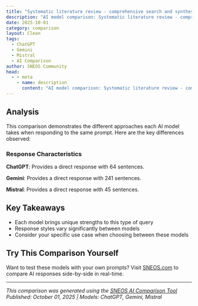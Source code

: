 ```yaml
---
title: "Systematic literature review - comprehensive search and synthesis strategies"
description: "AI model comparison: Systematic literature review - comprehensive search and synthesis strategies..."
date: 2025-10-01
category: comparison
layout: Clean
tags:
  - ChatGPT
  - Gemini
  - Mistral
  - AI Comparison
author: SNEOS Community
head:
  - - meta
    - name: description
      content: "AI model comparison: Systematic literature review - comprehensive search and synthesis strategies..."
---
```


<ChatComparison
  title="Systematic literature review - comprehensive search and synthesis strategies"
  prompt="Systematic literature review - comprehensive search and synthesis strategies"
  :responses='{"ChatGPT": "Certainly! Here\u2019s a detailed overview of **systematic literature review (SLR)** focusing on **comprehensive search** and **synthesis strategies**:\n\n---\n\n## Systematic Literature Review: Comprehensive Search and Synthesis Strategies\n\n### 1. Introduction to Systematic Literature Review (SLR)\n- An SLR is a rigorous method to identify, evaluate, and synthesize all relevant research on a particular topic or question.\n- It aims to minimize bias through transparent and reproducible procedures.\n- Key phases: formulation of research questions, comprehensive literature search, study selection, data extraction, quality assessment, data synthesis, and interpretation.\n\n---\n\n### 2. Comprehensive Search Strategies\n\nThe goal is to capture all relevant studies to answer the research question comprehensively.\n\n#### 2.1 Define Search Objectives and Scope\n- Clearly define research question using frameworks like PICO (Population, Intervention, Comparator, Outcome), SPIDER, or PICOS.\n- Define inclusion/exclusion criteria (e.g., study design, date range, language).\n\n#### 2.2 Identify Information Sources\n- **Databases:** PubMed, Scopus, Web of Science, IEEE Xplore, PsycINFO, Cochrane Library, etc. Use multiple databases to cover different disciplines.\n- **Grey Literature:** Dissertations, conference proceedings, government reports, theses, clinical trial registries.\n- **Manual searching:** Reference lists of included articles, key journals, and contacting experts.\n\n#### 2.3 Develop Search Strategy\n- Use controlled vocabulary terms (e.g., MeSH terms in PubMed).\n- Combine keywords using Boolean operators (AND, OR, NOT).\n- Use truncation and wildcards to capture word variants (e.g., educat* to capture education, educator).\n- Identify synonyms and related terms.\n- Pilot and refine search strings for sensitivity and specificity.\n\n#### 2.4 Conduct Searches\n- Document search dates, strings, and databases.\n- Export search results into reference management software (e.g., EndNote, Zotero) to manage duplicates.\n\n#### 2.5 Manage Search Results\n- Remove duplicates.\n- Screen titles and abstracts based on inclusion/exclusion criteria.\n- Retrieve full-text for potentially eligible studies.\n\n---\n\n### 3. Synthesis Strategies\n\nAfter data are extracted, synthesis combines and interprets findings.\n\n#### 3.1 Types of Synthesis\n- **Qualitative Synthesis:** Narrative synthesis to summarize and explain findings without statistical methods.\n- **Quantitative Synthesis (Meta-analysis):** Statistical techniques combine results from similar studies to estimate an overall effect.\n\n#### 3.2 Narrative Synthesis\n- Organize studies thematically, by outcome, population, or intervention.\n- Use tabulation to summarize key study characteristics and findings.\n- Explore patterns, relationships, inconsistencies.\n- Assess quality and risk of bias in interpretation.\n\n#### 3.3 Meta-analysis\n- Define effect measures (e.g., odds ratios, mean differences).\n- Assess heterogeneity (I\u00B2 statistic).\n- Choose appropriate model: fixed-effect or random-effects.\n- Perform subgroup or sensitivity analyses if needed.\n- Use forest plots to visualize results.\n\n#### 3.4 Software Tools\n- Qualitative synthesis: NVivo, ATLAS.ti.\n- Quantitative synthesis: RevMan, Comprehensive Meta-Analysis, R (metafor package).\n\n---\n\n### 4. Reporting and Transparency\n- Follow reporting guidelines: PRISMA (Preferred Reporting Items for Systematic Reviews and Meta-Analyses).\n- Provide transparent documentation of search strategy, selection process (flow chart), data extraction tables, and synthesis methods.\n\n---\n\n### 5. Summary Checklist for Comprehensive Search and Synthesis\n\n| Step | Key Actions |\n|----------------------------|-------------------------------------------|\n| Define Research Question | Use PICO/SPIDER; specify criteria |\n| Identify Sources | Multiple databases; grey literature |\n| Develop Search Strategy | Keywords, Boolean logic, controlled terms |\n| Run Searches \u0026 Manage Data | Export, deduplicate, screen efficiently |\n| Extract Data | Standardize extraction forms |\n| Assess Quality | Use tools like Cochrane Risk of Bias |\n| Synthesize Data | Narrative or meta-analysis |\n| Report Transparently | PRISMA checklist, reproducible methods |\n\n---\n\nIf you want, I can also provide example search strings or templates for data extraction forms. Let me know!", "Gemini": "Okay, let\u0027s delve into the comprehensive search and synthesis strategies essential for conducting a robust systematic literature review. This will cover the key steps and considerations to ensure your review is rigorous, transparent, and valuable.\n\n**I. Planning and Preparation: Laying the Groundwork**\n\nBefore diving into the search, careful planning is critical. This phase sets the direction and scope of your review.\n\n* **1. Define Your Research Question (PICOS or Similar Framework):** A well-defined question is the cornerstone of a systematic review. It dictates the eligibility criteria for studies and guides your search strategy. Using a framework like PICOS (Population, Intervention, Comparator, Outcome, Study design) helps structure your question.\n\n * **Population:** Who are the participants or subjects of interest? (e.g., Adults with type 2 diabetes)\n * **Intervention:** What is the treatment, exposure, or factor being investigated? (e.g., Metformin)\n * **Comparator:** What is the alternative being compared to the intervention? (e.g., Placebo, Diet, Exercise)\n * **Outcome:** What are the measurable effects of the intervention? (e.g., HbA1c levels, Cardiovascular events)\n * **Study Design:** What types of studies are you including? (e.g., Randomized controlled trials, Observational studies)\n\n Other frameworks include: PECO, SPIDER, ECLIPSE, etc. Choose the one that best suits your research question type (e.g. SPIDER is better for qualitative reviews).\n\n* **2. Develop Inclusion and Exclusion Criteria:** Based on your research question, define clear and specific criteria for including or excluding studies. This should be documented prospectively.\n\n * **Inclusion Criteria:**\n * Specify participant characteristics (age, gender, health status, etc.)\n * Define the interventions or exposures of interest.\n * Specify the outcomes that must be reported.\n * Include study designs that are acceptable (e.g., only RCTs, both RCTs and cohort studies).\n * Language restrictions (consider the bias this can introduce)\n * Publication date range (consider the trade off between timeliness and potentially missing important early research)\n\n * **Exclusion Criteria:**\n * Studies that don\u0027t meet the inclusion criteria.\n * Studies with significant methodological flaws (e.g., high risk of bias).\n * Studies with duplicate data (you\u0027ll identify these during the review process).\n * Studies with irrelevant outcomes.\n\n* **3. Register Your Protocol (Optional but Highly Recommended):** Registering your protocol on platforms like PROSPERO (for health-related reviews) or Open Science Framework (OSF) promotes transparency and reduces the risk of bias. It also helps avoid unintentional duplication of effort.\n\n* **4. Assemble a Team (if applicable):** Systematic reviews are often collaborative efforts. Having a team with diverse expertise (e.g., subject matter experts, methodologists, librarians) can improve the quality of the review.\n\n**II. Comprehensive Search Strategy: Finding the Evidence**\n\nThe search is a critical step in identifying all relevant studies. The goal is to be as comprehensive as possible, minimizing the risk of missing important evidence.\n\n* **1. Identify Relevant Databases:** Select databases that are appropriate for your research question. Common databases include:\n\n * **Medical/Health Sciences:** MEDLINE (PubMed), Embase, Cochrane Library, Web of Science (Science Citation Index Expanded, Social Sciences Citation Index)\n * **Social Sciences:** PsycINFO, Scopus, Sociological Abstracts, ERIC\n * **Other Disciplines:** Google Scholar (use judiciously; see below), specific subject-matter databases.\n\n* **2. Develop Search Terms:** Brainstorm keywords, synonyms, and related terms relevant to your research question. Consider:\n\n * **Population Terms:** (e.g., \u0022diabetes mellitus,\u0022 \u0022type 2 diabetes,\u0022 \u0022hyperglycemia\u0022)\n * **Intervention Terms:** (e.g., \u0022metformin,\u0022 \u0022biguanides,\u0022 \u0022glucose-lowering drugs\u0022)\n * **Comparator Terms:** (e.g., \u0022placebo,\u0022 \u0022diet,\u0022 \u0022exercise\u0022)\n * **Outcome Terms:** (e.g., \u0022HbA1c,\u0022 \u0022glycated hemoglobin,\u0022 \u0022cardiovascular events\u0022)\n * **Study Design Terms:** (e.g., \u0022randomized controlled trial,\u0022 \u0022clinical trial,\u0022 \u0022cohort study\u0022) (Use with caution; some databases have effective filters for study design)\n\n* **3. Combine Search Terms Using Boolean Operators:** Use \u0022AND,\u0022 \u0022OR,\u0022 and \u0022NOT\u0022 to combine your search terms effectively.\n\n * **AND:** Narrows the search (e.g., \u0022diabetes\u0022 AND \u0022metformin\u0022)\n * **OR:** Broadens the search (e.g., \u0022metformin\u0022 OR \u0022biguanides\u0022)\n * **NOT:** Excludes terms (use sparingly and with caution) (e.g., \u0022diabetes\u0022 NOT \u0022type 1 diabetes\u0022)\n\n* **4. Utilize Database-Specific Features:** Each database has unique features that can enhance your search.\n\n * **MeSH Terms (Medical Subject Headings in PubMed):** Use controlled vocabulary to improve the precision and recall of your search.\n * **Thesaurus Terms:** Other databases have controlled vocabularies as well.\n * **Truncation and Wildcards:** Use symbols like \u0022\\*\u0022 or \u0022?\u0022 to search for variations of a word (e.g., \u0022diabet\\*\u0022 will find \u0022diabetes,\u0022 \u0022diabetic,\u0022 etc.).\n * **Proximity Operators:** Specify how close terms should be to each other (e.g., \u0022metformin NEAR/5 diabetes\u0022).\n\n* **5. Develop a Search Strategy for Each Database:** Adapt your search strategy to the specific syntax and features of each database. Document the exact search strings used.\n\n* **6. Search Other Sources:** Don\u0027t rely solely on databases. Consider:\n\n * **Grey Literature:** Reports, conference proceedings, theses, dissertations, government documents. Sources include: OpenGrey, ProQuest Dissertations \u0026 Theses Global, Google Scholar. Be aware of the challenges of finding and assessing grey literature.\n * **Handsearching:** Manually reviewing the reference lists of relevant articles.\n * **Citation Searching:** Using tools like Web of Science or Scopus to find articles that cite a known relevant paper (\u0022snowballing\u0022).\n * **Contacting Experts:** Reach out to researchers in the field to inquire about unpublished or ongoing studies.\n * **Trial Registers:** (e.g., ClinicalTrials.gov) to identify ongoing or completed clinical trials.\n\n* **7. Document Your Search Process:** Maintain a detailed record of your search strategy, including:\n\n * Databases searched\n * Search dates\n * Search terms used (exact search strings)\n * Number of results retrieved from each source\n\n* **8. Manage Search Results:** Use a reference management tool (e.g., EndNote, Zotero, Mendeley) to organize and manage your search results.\n\n**III. Screening and Selection: Filtering the Evidence**\n\nAfter the search, you\u0027ll have a large number of potentially relevant articles. The screening process involves filtering these articles to identify those that meet your inclusion criteria.\n\n* **1. De-duplication:** Remove duplicate records using your reference management software. Carefully check for duplicates that the software may have missed.\n\n* **2. Title and Abstract Screening:** Review the titles and abstracts of all retrieved articles and exclude those that are clearly irrelevant based on your inclusion and exclusion criteria. Use a screening form to ensure consistency. It\u0027s generally recommended that at least *two* independent reviewers screen each title and abstract. Disagreements are resolved by discussion or a third reviewer.\n\n* **3. Full-Text Screening:** Obtain the full text of articles that appear potentially relevant after title and abstract screening. Carefully assess each article against your inclusion and exclusion criteria. Again, this process should be performed by at least *two* independent reviewers using a standardized screening form. Document the reasons for excluding articles at this stage.\n\n* **4. Create a PRISMA Flow Diagram:** The Preferred Reporting Items for Systematic Reviews and Meta-Analyses (PRISMA) statement provides a framework for reporting the flow of information through a systematic review. The PRISMA flow diagram visually summarizes the number of articles identified, screened, assessed for eligibility, and included in the review.\n\n**IV. Data Extraction: Capturing the Key Information**\n\nOnce you\u0027ve identified the studies to include, you need to extract the relevant data.\n\n* **1. Develop a Data Extraction Form:** Create a standardized form to collect data from each included study. The form should capture:\n\n * **Study Characteristics:** Author, publication year, study design, sample size, setting, country\n * **Participant Characteristics:** Age, gender, health status, inclusion/exclusion criteria\n * **Intervention Characteristics:** Details of the intervention and control groups (dosage, frequency, duration)\n * **Outcome Measures:** Data on the outcomes of interest (e.g., means, standard deviations, effect sizes)\n * **Risk of Bias Assessment:** Results of the risk of bias assessment (see next section)\n * **Funding sources and potential conflicts of interest.**\n\n* **2. Pilot Test the Data Extraction Form:** Test the form on a few articles to ensure that it captures all the necessary information and that it is clear and easy to use.\n\n* **3. Data Extraction Process:** At least *two* independent reviewers should extract data from each included study. Compare the extracted data and resolve any discrepancies through discussion or by consulting a third reviewer.\n\n* **4. Manage Extracted Data:** Organize the extracted data in a spreadsheet or database for analysis.\n\n**V. Risk of Bias Assessment: Evaluating Study Quality**\n\nAssessing the risk of bias in included studies is essential for determining the reliability of the evidence.\n\n* **1. Select Appropriate Risk of Bias Assessment Tools:** Choose tools that are appropriate for the study designs included in your review. Some common tools include:\n\n * **Cochrane Risk of Bias Tool (RoB 2.0):** For randomized controlled trials. Assesses bias in five domains: bias arising from the randomization process; bias due to deviations from intended interventions; bias due to missing outcome data; bias in measurement of the outcome; and bias in selection of the reported result.\n * **Risk Of Bias In Non-randomized Studies - of Interventions (ROBINS-I):** For non-randomized studies of interventions.\n * **Newcastle-Ottawa Scale (NOS):** For observational studies (cohort, case-control, cross-sectional).\n\n* **2. Conduct Risk of Bias Assessment:** At least *two* independent reviewers should assess the risk of bias in each included study. Disagreements should be resolved through discussion or by consulting a third reviewer.\n\n* **3. Document Risk of Bias Assessments:** Clearly document the results of the risk of bias assessments for each study.\n\n* **4. Consider Risk of Bias in Interpretation:** Take the risk of bias into account when interpreting the results of your review and drawing conclusions. Studies with a high risk of bias should be interpreted with caution.\n\n**VI. Synthesis: Combining the Evidence**\n\nSynthesis involves combining the findings of the included studies to answer your research question. There are two main types of synthesis:\n\n* **1. Qualitative Synthesis (Narrative Synthesis):** This involves summarizing and interpreting the findings of the included studies in a narrative format. This is used when studies are too heterogeneous to combine statistically.\n\n * **Organization:** Structure the synthesis around key themes or concepts.\n * **Description of studies:** Describe the characteristics of the studies included in the review.\n * **Assessment of Study Quality:** Discuss the risk of bias assessments and how they influence the strength of the evidence.\n * **Presentation of Results:** Present the findings of the studies, highlighting similarities and differences.\n * **Exploration of Heterogeneity:** Discuss any inconsistencies or variations in the findings.\n * **Conclusion:** Summarize the overall findings and draw conclusions about the research question.\n\n* **2. Quantitative Synthesis (Meta-Analysis):** This involves statistically combining the results of the included studies to calculate an overall effect size. Meta-analysis is only appropriate when studies are sufficiently similar in terms of population, intervention, comparator, and outcome (clinical homogeneity) and methodology (methodological homogeneity).\n\n * **Assess Heterogeneity:** Before conducting a meta-analysis, assess the heterogeneity between the studies. This can be done visually (e.g., forest plot) and statistically (e.g., Cochran\u0027s Q test, I-squared statistic).\n * **Choose a Meta-Analysis Model:**\n * **Fixed-Effect Model:** Assumes that all studies are estimating the same true effect. Use when heterogeneity is low.\n * **Random-Effects Model:** Assumes that the true effect varies between studies. Use when heterogeneity is substantial.\n * **Calculate Effect Sizes:** Calculate appropriate effect sizes for each study (e.g., mean difference, standardized mean difference, odds ratio, relative risk).\n * **Combine Effect Sizes:** Combine the effect sizes using a meta-analysis software package (e.g., Review Manager, Comprehensive Meta-Analysis, R).\n * **Assess Publication Bias:** Assess the possibility of publication bias (the tendency for studies with positive results to be more likely to be published than studies with negative results). Methods include funnel plots and statistical tests (e.g., Egger\u0027s test, Begg\u0027s test).\n * **Perform Sensitivity Analyses:** Explore the robustness of your findings by conducting sensitivity analyses (e.g., excluding studies with a high risk of bias, using different meta-analysis models).\n\n**VII. Reporting: Communicating Your Findings**\n\nThe final step is to write a clear and comprehensive report of your systematic review. Follow reporting guidelines such as PRISMA to ensure transparency and completeness.\n\n* **1. Structure of the Report:**\n\n * **Title:** Clearly and concisely states the research question.\n * **Abstract:** Provides a brief summary of the review.\n * **Introduction:** Provides background information and states the research question.\n * **Methods:** Describes the methods used to conduct the review in detail (search strategy, inclusion/exclusion criteria, data extraction, risk of bias assessment, synthesis methods).\n * **Results:** Presents the findings of the review (characteristics of included studies, risk of bias assessments, synthesis results). Include a PRISMA flow diagram.\n * **Discussion:** Interprets the findings, discusses the strengths and limitations of the review, and draws conclusions.\n * **Conclusion:** Summarizes the main findings and provides recommendations for future research.\n * **References:** Lists all the sources cited in the report.\n * **Appendices:** Includes supplementary materials such as search strategies, data extraction forms, and lists of excluded studies.\n\n* **2. Transparency and Completeness:** Provide sufficient detail so that others can replicate your review.\n\n* **3. Clarity and Conciseness:** Write in a clear and concise style, avoiding jargon and technical terms where possible.\n\n* **4. Adherence to Reporting Guidelines:** Follow reporting guidelines such as PRISMA to ensure that your report includes all the necessary information.\n\n**VIII. Important Considerations and Best Practices**\n\n* **Living Systematic Reviews:** Consider the possibility of maintaining a \u0022living systematic review\u0022 that is continuously updated as new evidence becomes available.\n* **Automation:** Explore tools and technologies that can automate parts of the systematic review process (e.g., automated screening tools, AI-powered data extraction).\n* **Expert Consultation:** Consult with experts in the field, methodologists, and librarians throughout the review process.\n* **Ongoing Learning:** Stay up-to-date on the latest developments in systematic review methodology.\n* **Addressing Uncertainty:** Systematic reviews aim to synthesize the best available evidence, but uncertainty may still exist. Clearly acknowledge and discuss any limitations or uncertainties in your findings.\n* **Impact of the Review:** Consider the potential impact of your review on policy, practice, and future research.\n\n**Common Pitfalls to Avoid:**\n\n* **Poorly Defined Research Question:** A vague or poorly defined research question will lead to a poorly focused and potentially unanswerable review.\n* **Inadequate Search Strategy:** A limited or poorly executed search strategy will miss relevant studies.\n* **Bias in Screening and Selection:** Lack of independent screening and selection can introduce bias into the review.\n* **Inadequate Data Extraction:** Failure to extract all relevant data will limit the usefulness of the review.\n* **Failure to Assess Risk of Bias:** Ignoring risk of bias can lead to overestimation of the strength of the evidence.\n* **Inappropriate Synthesis Methods:** Using inappropriate synthesis methods (e.g., meta-analysis when studies are too heterogeneous) can lead to misleading results.\n* **Poor Reporting:** A poorly written and incomplete report will limit the impact of the review.\n* **Ignoring Grey Literature:** Can introduce publication bias.\n* **Over-reliance on Google Scholar:** While helpful, it\u0027s not a substitute for structured database searching. Google Scholar\u0027s ranking algorithms can be opaque, and it can be difficult to manage results effectively.\n\nBy following these comprehensive search and synthesis strategies, you can conduct a robust and valuable systematic literature review that contributes to the evidence base and informs decision-making. Remember that systematic reviews are resource-intensive and require careful planning and execution. Good luck!\n", "Mistral": "Conducting a systematic literature review involves a rigorous and transparent process to identify, evaluate, and synthesize all relevant studies on a specific research question. Here are the key steps and strategies for a comprehensive search and synthesis:\n\n### 1. Formulating the Research Question\n- **Define the Research Question:** Clearly articulate the research question using frameworks like PICO (Population, Intervention, Comparison, Outcome) for clinical questions or SPIDER (Sample, Phenomenon of Interest, Design, Evaluation, Research type) for qualitative studies.\n- **Objectives:** Specify the objectives of the review to guide the search and synthesis process.\n\n### 2. Developing the Search Strategy\n- **Identify Keywords and Synonyms:** List all relevant keywords, synonyms, and related terms.\n- **Boolean Operators:** Use Boolean operators (AND, OR, NOT) to combine search terms effectively.\n- **Databases:** Select appropriate databases such as PubMed, Web of Science, Scopus, Google Scholar, and subject-specific databases.\n- **Search Filters:** Apply filters for publication date, language, and study type if necessary.\n- **Grey Literature:** Include sources like conference proceedings, dissertations, and reports from organizations.\n\n### 3. Conducting the Search\n- **Initial Search:** Perform an initial search to identify key studies and relevant terms.\n- **Refine Search Strategy:** Adjust the search strategy based on the initial results to ensure comprehensiveness.\n- **Documentation:** Keep detailed records of the search process, including databases searched, search strings, and dates.\n\n### 4. Screening and Selection\n- **Title and Abstract Screening:** Review titles and abstracts to exclude irrelevant studies.\n- **Full-Text Review:** Assess the full text of potentially relevant studies to determine eligibility.\n- **Inclusion and Exclusion Criteria:** Apply predefined criteria to include or exclude studies.\n- **Data Extraction Form:** Develop a standardized form to extract relevant data from each study.\n\n### 5. Data Extraction\n- **Extract Relevant Information:** Collect data on study characteristics, methods, results, and conclusions.\n- **Quality Assessment:** Evaluate the methodological quality of included studies using appropriate tools (e.g., Cochrane Risk of Bias Tool, Newcastle-Ottawa Scale).\n\n### 6. Data Synthesis\n- **Narrative Synthesis:** Summarize the findings of included studies in a narrative format.\n- **Meta-Analysis:** If appropriate, perform a meta-analysis to statistically combine the results of multiple studies.\n- **Subgroup Analysis:** Conduct subgroup analyses to explore differences in outcomes based on study characteristics.\n- **Sensitivity Analysis:** Assess the robustness of the findings by performing sensitivity analyses.\n\n### 7. Reporting the Results\n- **PRISMA Guidelines:** Follow the Preferred Reporting Items for Systematic Reviews and Meta-Analyses (PRISMA) guidelines to ensure transparent reporting.\n- **Flow Diagram:** Include a PRISMA flow diagram to illustrate the study selection process.\n- **Tables and Figures:** Use tables and figures to present the extracted data and synthesis results.\n- **Discussion:** Interpret the findings, discuss the strengths and limitations of the review, and suggest areas for future research.\n\n### 8. Dissemination\n- **Publication:** Publish the systematic review in a peer-reviewed journal.\n- **Presentations:** Present the findings at conferences and workshops.\n- **Policy and Practice:** Share the results with policymakers and practitioners to inform decision-making.\n\n### Tools and Software\n- **Reference Management Software:** Use tools like EndNote, Zotero, or Mendeley to manage references.\n- **Data Extraction Tools:** Utilize software like Covidence or Rayyan for screening and data extraction.\n- **Statistical Software:** Use statistical software like R, SPSS, or Stata for meta-analysis.\n\n### Ethical Considerations\n- **Bias:** Be aware of potential biases in the search and selection process.\n- **Transparency:** Ensure transparency in reporting to allow for replication and verification.\n- **Ethical Approval:** Obtain ethical approval if necessary, especially if the review involves human subjects or sensitive data.\n\nBy following these steps and strategies, you can conduct a comprehensive and systematic literature review that provides a robust synthesis of the available evidence on your research question."}' 
  published-date="10:20"
/>

## Analysis

This comparison demonstrates the different approaches each AI model takes when responding to the same prompt. Here are the key differences observed:

### Response Characteristics

**ChatGPT**: Provides a direct response with 64 sentences. 

**Gemini**: Provides a direct response with 241 sentences. 

**Mistral**: Provides a direct response with 45 sentences. 

## Key Takeaways

- Each model brings unique strengths to this type of query
- Response styles vary significantly between models
- Consider your specific use case when choosing between these models

## Try This Comparison Yourself

Want to test these models with your own prompts? Visit [SNEOS.com](https://sneos.com) to compare AI responses side-by-side in real-time.

---

*This comparison was generated using the [SNEOS AI Comparison Tool](https://sneos.com)*
*Published: October 01, 2025 | Models: ChatGPT, Gemini, Mistral*
